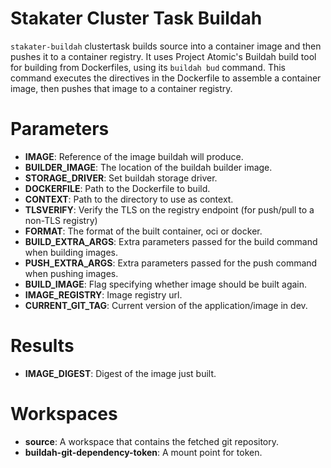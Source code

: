 # Stakater Cluster Task Buildah

`stakater-buildah` clustertask builds source into a container image and then pushes it to a container registry. It uses Project Atomic's Buildah build tool for building from Dockerfiles, using its `buildah bud` command. This command executes the directives in the Dockerfile to assemble a container image, then pushes that image to a container registry.

# Parameters

- **IMAGE**: Reference of the image buildah will produce.
- **BUILDER_IMAGE**: The location of the buildah builder image.
- **STORAGE_DRIVER**: Set buildah storage driver.
- **DOCKERFILE**: Path to the Dockerfile to build.
- **CONTEXT**: Path to the directory to use as context.
- **TLSVERIFY**: Verify the TLS on the registry endpoint (for push/pull to a non-TLS registry)
- **FORMAT**: The format of the built container, oci or docker.
- **BUILD_EXTRA_ARGS**: Extra parameters passed for the build command when building images.
- **PUSH_EXTRA_ARGS**: Extra parameters passed for the push command when pushing images.
- **BUILD_IMAGE**: Flag specifying whether image should be built again.
- **IMAGE_REGISTRY**: Image registry url.
- **CURRENT_GIT_TAG**: Current version of the application/image in dev.

# Results

- **IMAGE_DIGEST**: Digest of the image just built.

# Workspaces

- **source**: A workspace that contains the fetched git repository.
- **buildah-git-dependency-token**: A mount point for token. 